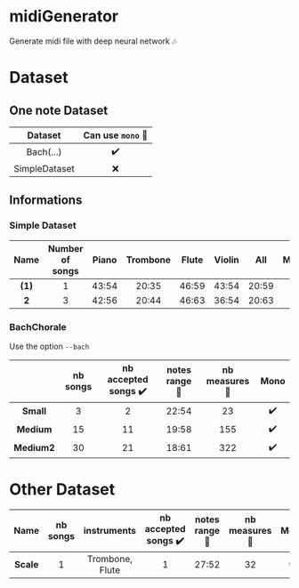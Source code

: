 # midiGenerator
Generate midi file with deep neural network :notes:

# Dataset 

## One note Dataset

| Dataset | Can use `mono` :musical_note: |
| :---: | :---: |
| Bach(...) | :heavy_check_mark: |
| SimpleDataset | :x: |

## Informations
### Simple Dataset

| Name | Number of songs | Piano | Trombone | Flute | Violin | All | Mono |
| :---: | :---: | :---: | :---: | :---: | :---: | :---: | :---: |
| **(1)** | 1 | 43:54 | 20:35 | 46:59 | 43:54 | 20:59 | :x: |
| **2** | 3 | 42:56 | 20:44 | 46:63 | 36:54 | 20:63 | :x: |


### BachChorale

Use the option `--bach`

| | nb songs | nb accepted songs :heavy_check_mark: | notes range :musical_note: | nb measures :musical_score: | Mono |
| :---: | :---: | :---: | :---: | :---: | :---: |
| **Small** | 3 | 2 | 22:54 | 23 | :heavy_check_mark: |
| **Medium** | 15 | 11 | 19:58 | 155 | :heavy_check_mark: |
| **Medium2** | 30 | 21 | 18:61 | 322 | :heavy_check_mark: |

# Other Dataset

| Name | nb songs | instruments | nb accepted songs  :heavy_check_mark: | notes range :musical_note: | nb measures :musical_score: | Mono |
| :---: | :---: | :---: | :---: | :---: | :---: | :---: |
| **Scale** | 1 | Trombone, Flute | 1 | 27:52 | 32 | :heavy_check_mark: |


